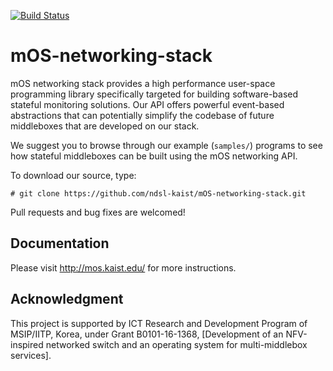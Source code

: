 [![Build Status](https://travis-ci.org/ndsl-kaist/mOS-networking-stack.svg?branch=master)](https://travis-ci.org/ndsl-kaist/mOS-networking-stack)

# mOS-networking-stack

mOS networking stack provides a high performance user-space programming library
specifically targeted for building software-based stateful monitoring solutions.
Our API offers powerful event-based abstractions that can potentially simplify the
codebase of future middleboxes that are developed on our stack.

We suggest you to browse through our example (```samples/```) programs to
see how stateful middleboxes can be built using the mOS networking API.

To download our source, type:

```
# git clone https://github.com/ndsl-kaist/mOS-networking-stack.git
```

Pull requests and bug fixes are welcomed!

## Documentation
Please visit http://mos.kaist.edu/ for more instructions.

## Acknowledgment
This project is supported by ICT Research and Development Program of MSIP/IITP,
Korea, under Grant B0101-16-1368, [Development of an NFV-inspired networked
switch and an operating system for multi-middlebox services].
